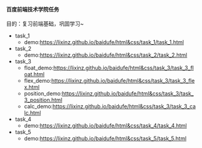 #### 百度前端技术学院任务
目的：复习前端基础，巩固学习~
* task_1
	* demo:https://lixinz.github.io/baidufe/html&css/task_1/task_1.html
* task_2
	* demo:https://lixinz.github.io/baidufe/html&css/task_2/task_2.html
* task_3
	* float_demo:https://lixinz.github.io/baidufe/html&css/task_3/task_3_float.html
	* flex_demo:https://lixinz.github.io/baidufe/html&css/task_3/task_3_flex.html
	* position_demo:https://lixinz.github.io/baidufe/html&css/task_3/task_3_position.html
	* calc_demo:https://lixinz.github.io/baidufe/html&css/task_3/task_3_calc.html
* task_4
	* demo:https://lixinz.github.io/baidufe/html&css/task_4/task_4.html
* task_5
	* demo:https://lixinz.github.io/baidufe/html&css/task_5/task_5.html
